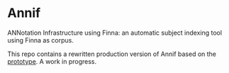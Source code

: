 # Annif

ANNotation Infrastructure using Finna: an automatic subject indexing tool using Finna as corpus.

This repo contains a rewritten production version of Annif based on the [prototype](https://github.com/osma/annif).
A work in progress.
